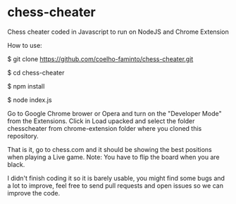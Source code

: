 # chess-cheater
Chess cheater coded in Javascript to run on NodeJS and Chrome Extension

How to use:

  $ git clone https://github.com/coelho-faminto/chess-cheater.git
  
  $ cd chess-cheater
  
  $ npm install
  
  $ node index.js
 
 Go to Google Chrome brower or Opera and turn on the "Developer Mode" from the Extensions.
 Click in Load upacked and select the folder chesscheater from chrome-extension folder where you cloned this repository.
 
 That is it, go to chess.com and it should be showing the best positions when playing a Live game.
 Note: You have to flip the board when you are black.
 
 I didn't finish coding it so it is barely usable, you might find some bugs and a lot to improve, feel free to send pull requests and open issues so we can improve the code.
